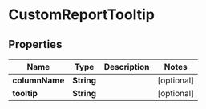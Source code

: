 
# CustomReportTooltip

## Properties
Name | Type | Description | Notes
------------ | ------------- | ------------- | -------------
**columnName** | **String** |  |  [optional]
**tooltip** | **String** |  |  [optional]



